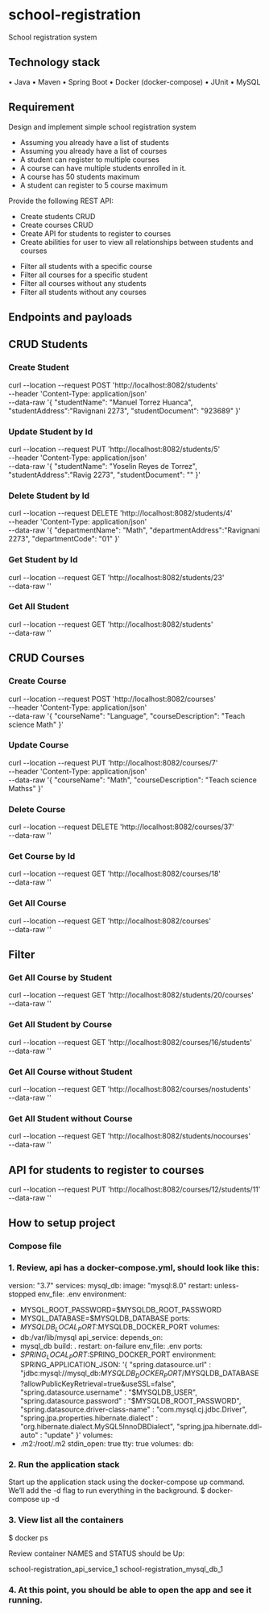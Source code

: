 # school-registration

School registration system

## Technology stack

• Java
• Maven
• Spring Boot
• Docker (docker-compose)
• JUnit
• MySQL

## Requirement

Design and implement simple school registration system
- Assuming you already have a list of students
- Assuming you already have a list of courses
- A student can register to multiple courses
- A course can have multiple students enrolled in it.
- A course has 50 students maximum
- A student can register to 5 course maximum

Provide the following REST API:
- Create students CRUD
- Create courses CRUD
- Create API for students to register to courses
- Create abilities for user to view all relationships between students and courses
+ Filter all students with a specific course
+ Filter all courses for a specific student
+ Filter all courses without any students
+ Filter all students without any courses


## Endpoints and payloads

## CRUD Students

### Create Student
curl --location --request POST 'http://localhost:8082/students' \
--header 'Content-Type: application/json' \
--data-raw '{
"studentName": "Manuel Torrez Huanca",
"studentAddress":"Ravignani 2273",
"studentDocument": "923689"
}'

### Update Student by Id
curl --location --request PUT 'http://localhost:8082/students/5' \
--header 'Content-Type: application/json' \
--data-raw '{
"studentName": "Yoselin Reyes de Torrez",
"studentAddress":"Ravig 2273",
"studentDocument": ""
}'

### Delete Student by Id
curl --location --request DELETE 'http://localhost:8082/students/4' \
--header 'Content-Type: application/json' \
--data-raw '{
"departmentName": "Math",
"departmentAddress":"Ravignani 2273",
"departmentCode": "01"
}'

### Get Student by Id
curl --location --request GET 'http://localhost:8082/students/23' \
--data-raw ''

### Get All Student
curl --location --request GET 'http://localhost:8082/students' \
--data-raw ''

## CRUD Courses

### Create Course
curl --location --request POST 'http://localhost:8082/courses' \
--header 'Content-Type: application/json' \
--data-raw '{
"courseName": "Language",
"courseDescription": "Teach science Math"
}'

### Update Course
curl --location --request PUT 'http://localhost:8082/courses/7' \
--header 'Content-Type: application/json' \
--data-raw '{
"courseName": "Math",
"courseDescription": "Teach science Mathss"
}'

### Delete Course
curl --location --request DELETE 'http://localhost:8082/courses/37' \
--data-raw ''

### Get Course by Id
curl --location --request GET 'http://localhost:8082/courses/18' \
--data-raw ''

### Get All Course
curl --location --request GET 'http://localhost:8082/courses' \
--data-raw ''

## Filter

### Get All Course by Student
curl --location --request GET 'http://localhost:8082/students/20/courses' \
--data-raw ''

### Get All Student by Course
curl --location --request GET 'http://localhost:8082/courses/16/students' \
--data-raw ''

### Get All Course without Student
curl --location --request GET 'http://localhost:8082/courses/nostudents' \
--data-raw ''

### Get All Student without Course
curl --location --request GET 'http://localhost:8082/students/nocourses' \
--data-raw ''

## API for students to register to courses
curl --location --request PUT 'http://localhost:8082/courses/12/students/11' \
--data-raw ''

## How to setup project

### Compose file
### 1. Review, api has a docker-compose.yml, should look like this:

version: "3.7"
services:
mysql_db:
image: "mysql:8.0"
restart: unless-stopped
env_file: .env
environment:
- MYSQL_ROOT_PASSWORD=$MYSQLDB_ROOT_PASSWORD
- MYSQL_DATABASE=$MYSQLDB_DATABASE
ports:
- $MYSQLDB_LOCAL_PORT:$MYSQLDB_DOCKER_PORT
volumes:
- db:/var/lib/mysql
api_service:
depends_on:
- mysql_db
build: .
restart: on-failure
env_file: .env
ports:
- $SPRING_LOCAL_PORT:$SPRING_DOCKER_PORT
environment:
SPRING_APPLICATION_JSON: '{
"spring.datasource.url"  : "jdbc:mysql://mysql_db:$MYSQLDB_DOCKER_PORT/$MYSQLDB_DATABASE?allowPublicKeyRetrieval=true&useSSL=false",
"spring.datasource.username" : "$MYSQLDB_USER",
"spring.datasource.password" : "$MYSQLDB_ROOT_PASSWORD",
"spring.datasource.driver-class-name" : "com.mysql.cj.jdbc.Driver",
"spring.jpa.properties.hibernate.dialect" : "org.hibernate.dialect.MySQL5InnoDBDialect",
"spring.jpa.hibernate.ddl-auto" : "update"
}'
volumes:
- .m2:/root/.m2
stdin_open: true
tty: true
volumes:
db:

### 2. Run the application stack
Start up the application stack using the docker-compose up command. 
We’ll add the -d flag to run everything in the background.
    $ docker-compose up -d

### 3. View list all the containers
$ docker ps

Review container NAMES and STATUS should be Up:

school-registration_api_service_1
school-registration_mysql_db_1

### 4. At this point, you should be able to open the app and see it running. 




